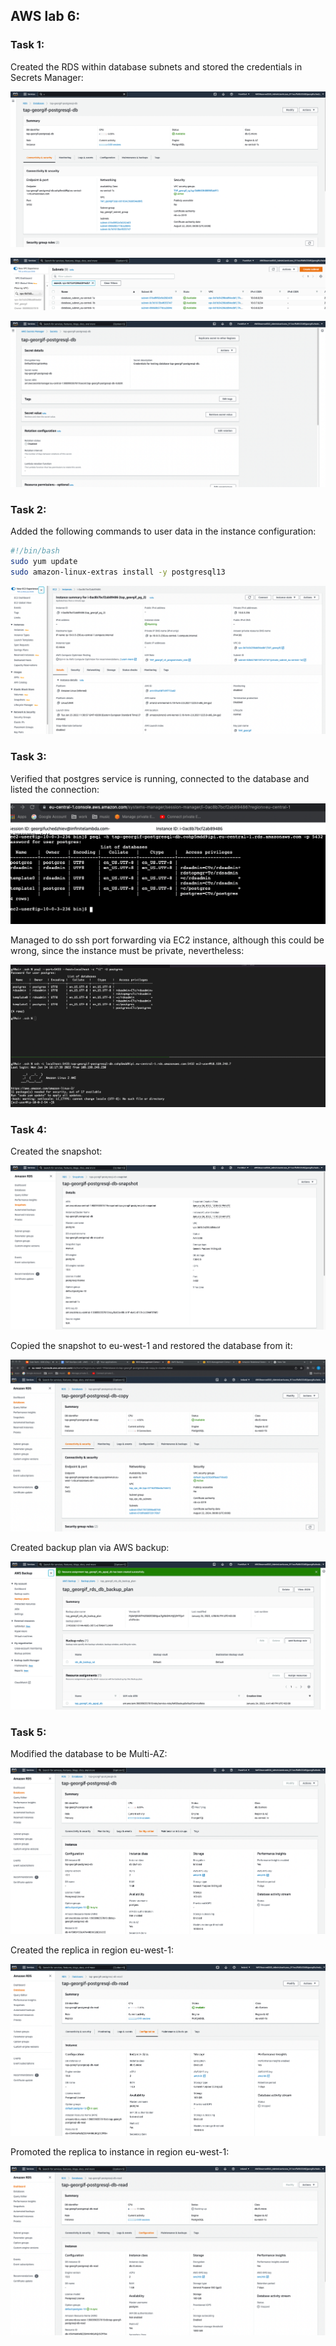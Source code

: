 ## AWS lab 6:

### Task 1:
Created the RDS within database subnets and stored the credentials in Secrets Manager:

![](db_creation.png)

![](db_subnets.png)

![](secrets.png)

### Task 2:

Added the following commands to user data in the instance configuration:

```bash
#!/bin/bash
sudo yum update
sudo amazon-linux-extras install -y postgresql13
```
![](instance_conf.png)

### Task 3:

Verified that postgres service is running, connected to the database and listed the connection:

![](db_connected.png)

Managed to do ssh port forwarding via EC2 instance, although this could be wrong, since the instance must be private, nevertheless:

![](port_forward.png)

### Task 4:

Created the snapshot:

![](snapshot_created.png)

Copied the snapshot to eu-west-1 and restored the database from it:

![](db_eu-west-1.png)

Created backup plan via AWS backup:

![](backup_plan.png)

### Task 5:

Modified the database to be Multi-AZ:

![](multi_az.png)

Created the replica in region eu-west-1:

![](replica.png)

Promoted the replica to instance in region eu-west-1:

![](replica_to_instance.png)
